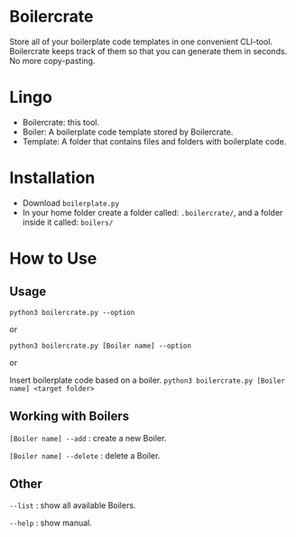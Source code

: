 # Boilercrate
Store all of your boilerplate code templates in one convenient CLI-tool. Boilercrate keeps track of them so that you can generate them in seconds. No more copy-pasting.

# Lingo
- Boilercrate: this tool.
- Boiler: A boilerplate code template stored by Boilercrate.
- Template: A folder that contains files and folders with boilerplate code.

# Installation
- Download `boilerplate.py`
- In your home folder create a folder called: `.boilercrate/`, and a folder inside it called: `boilers/`

# How to Use
## Usage
`python3 boilercrate.py --option`

or

`python3 boilercrate.py [Boiler name] --option`

or

Insert boilerplate code based on a boiler.
`python3 boilercrate.py [Boiler name] <target folder>`

## Working with Boilers
`[Boiler name] --add` : create a new Boiler.

`[Boiler name] --delete` : delete a Boiler.

## Other
`--list` : show all available Boilers.

`--help` : show manual.

